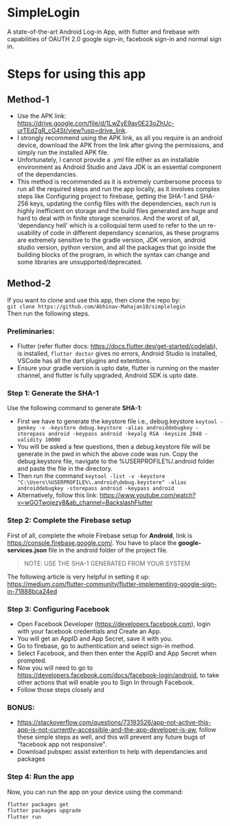 # SimpleLogin

A state-of-the-art Android Log-in App, with flutter and firebase with capabilities of OAUTH 2.0 google sign-in, facebook sign-in and normal sign in.

# Steps for using this app

## Method-1

- Use the APK link: https://drive.google.com/file/d/1LwZyE9av0E23oZhUc-urTEdZgR_cG4St/view?usp=drive_link.
- I strongly recommend using the APK link, as all you require is an android device, download the APK from the link after giving the permissions, and simply run the installed APK file.
- Unfortunately, I cannot provide a .yml file either as an installable environment as Android Studio and Java JDK is an essential component of the dependancies.
- This method is recommended as it is extremely cumbersome process to run all the required steps and run the app locally, as it involves complex steps like Configuring project to firebase, getting the SHA-1 and SHA-256 keys, updating the config files with the dependencies, each run is highly inefficient on storage and the build files generated are huge and hard to deal with in finite storage scenarios. And the worst of all, 'dependancy hell' which is a colloquial term used to refer to the un re-usability of code in different dependancy scenarios, as these programs are extremely sensitive to the gradle version, JDK version, android studio version, python version, and all the packages that go inside the building blocks of the program, in which the syntax can change and some libraries are unsupported/deprecated.

## Method-2

If you want to clone and use this app, then clone the repo by:  
`git clone https://github.com/Abhinav-Mahajan10/simplelogin`  
Then run the following steps.

### Preliminaries:

- Flutter (refer flutter docs: https://docs.flutter.dev/get-started/codelab), is installed, `flutter doctor` gives no errors, Android Studio is installed, VSCode has all the dart plugins and extentions.
- Ensure your gradle version is upto date, flutter is running on the master channel, and flutter is fully upgraded, Android SDK is upto date.

### Step 1: Generate the SHA-1

Use the following command to generate **SHA-1**:

- First we have to generate the keystore file i.e., debug.keystore
  `keytool -genkey -v -keystore debug.keystore -alias androiddebugkey -storepass android -keypass android -keyalg RSA -keysize 2048 -validity 10000`
- You will be asked a few questions, then a debug.keystore file will be generate in the pwd in which the above code was run. Copy the debug.keystore file, navigate to the %USERPROFILE%/.android folder and paste the file in the directory.
- Then run the command
  `keytool -list -v -keystore "C:\Users\%USERPROFILE%\.android\debug.keystore" -alias androiddebugkey -storepass android -keypass android`
- Alternatively, follow this link: https://www.youtube.com/watch?v=wGOTwojezy8&ab_channel=BackslashFlutter

### Step 2: Complete the Firebase setup

First of all, complete the whole Firebase setup for **Android**, link is https://console.firebase.google.com/. You have to place the **google-services.json** file in the android folder of the project file.

> NOTE: USE THE SHA-1 GENERATED FROM YOUR SYSTEM

The following article is very helpful in setting it up: https://medium.com/flutter-community/flutter-implementing-google-sign-in-71888bca24ed

### Step 3: Configuring Facebook

- Open Facebook Developer (https://developers.facebook.com), login with your facebook credentials and Create an App.
- You will get an AppID and App Secret, save it with you.
- Go to firebase, go to authentication and select sign-in method.
- Select Facebook, and then then enter the AppID and App Secret when prompted.
- Now you will need to go to https://developers.facebook.com/docs/facebook-login/android, to take other actions that will enable you to Sign In through Facebook.
- Follow those steps closely and

### BONUS:

- https://stackoverflow.com/questions/73193526/app-not-active-this-app-is-not-currently-accessible-and-the-app-developer-is-aw, follow these simple steps as well, and this will prevent any future bugs of "facebook app not responsive".
- Download pubspec assist extention to help with dependancies and packages

### Step 4: Run the app

Now, you can run the app on your device using the command:

```bash
flutter packages get
flutter packages upgrade
flutter run
```
